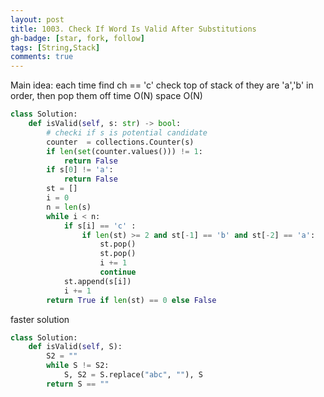```yaml
---
layout: post
title: 1003. Check If Word Is Valid After Substitutions
gh-badge: [star, fork, follow]
tags: [String,Stack]
comments: true
---
```

Main idea: each time find ch == 'c' check top of stack of they are 'a','b' in order, then pop them off 
time O(N) space O(N)
```python
class Solution:
    def isValid(self, s: str) -> bool:
        # checki if s is potential candidate   
        counter  = collections.Counter(s)
        if len(set(counter.values())) != 1:
            return False
        if s[0] != 'a':
            return False
        st = []
        i = 0
        n = len(s)
        while i < n:
            if s[i] == 'c' :
                if len(st) >= 2 and st[-1] == 'b' and st[-2] == 'a':
                    st.pop()
                    st.pop()
                    i += 1 
                    continue
            st.append(s[i])
            i += 1 
        return True if len(st) == 0 else False 
```

faster solution
```python
class Solution:
    def isValid(self, S):
        S2 = ""
        while S != S2:
            S, S2 = S.replace("abc", ""), S
        return S == ""

```